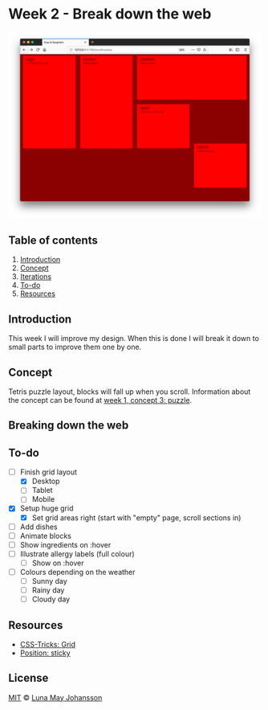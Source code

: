 # Week 2 - Break down the web

![Restaurant menu](/src/img/website-week2.png)

## Table of contents
1. [Introduction](#Introduction)
2. [Concept](#Concept)
3. [Iterations](#Iterations)
4. [To-do](#To-do)
5. [Resources](#Resources)

## Introduction
This week I will improve my design. When this is done I will break it down to small parts to improve them one by one.

## Concept
Tetris puzzle layout, blocks will fall up when you scroll.
Information about the concept can be found at [week 1, concept 3: puzzle](https://github.com/maybuzz/css-to-the-rescue-1819/blob/master/week1.md).

## Breaking down the web


## To-do
- [ ] Finish grid layout   
  - [x] Desktop   
  - [ ] Tablet   
  - [ ] Mobile   
- [x] Setup huge grid   
  - [x] Set grid areas right (start with "empty" page, scroll sections in)   
- [ ] Add dishes   
- [ ] Animate blocks   
- [ ] Show ingredients on :hover   
- [ ] Illustrate allergy labels (full colour)   
  - [ ] Show on :hover   
- [ ] Colours depending on the weather   
  - [ ] Sunny day   
  - [ ] Rainy day   
  - [ ] Cloudy day   

## Resources
- [CSS-Tricks: Grid](https://css-tricks.com/snippets/css/complete-guide-grid/)   
- [Position: sticky](https://codepen.io/stephanmax/pen/odyxWE?editors=1100)   


## License
[MIT](LICENSE) © [Luna May Johansson](https://github.com/maybuzz)
